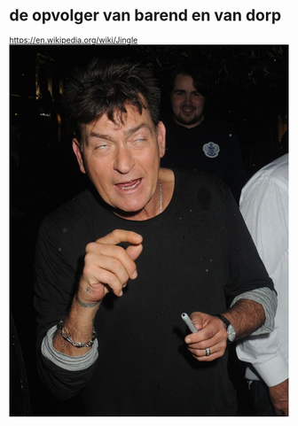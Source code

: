 # de opvolger van barend en van dorp
https://en.wikipedia.org/wiki/Jingle
![](https://github.com/nondejus/italwater/blob/main/ArtBoard%20Image%20(344).jpg)

